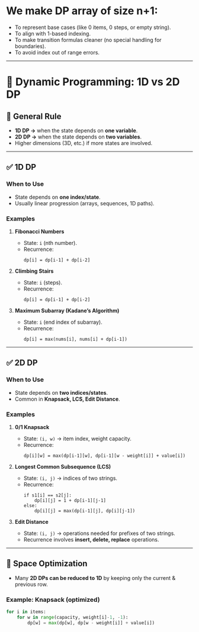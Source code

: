 # We make DP array of size n+1:

- To represent base cases (like 0 items, 0 steps, or empty string).
- To align with 1-based indexing.
- To make transition formulas cleaner (no special handling for boundaries).
- To avoid index out of range errors.

---
# 📘 Dynamic Programming: 1D vs 2D DP

## 🔹 General Rule
- **1D DP →** when the state depends on **one variable**.  
- **2D DP →** when the state depends on **two variables**.  
- Higher dimensions (3D, etc.) if more states are involved.  

---

## ✅ 1D DP
### When to Use
- State depends on **one index/state**.  
- Usually linear progression (arrays, sequences, 1D paths).  

### Examples
1. **Fibonacci Numbers**  
   - State: `i` (nth number).  
   - Recurrence:  
     ``` 
     dp[i] = dp[i-1] + dp[i-2]
     ```

2. **Climbing Stairs**  
   - State: `i` (steps).  
   - Recurrence:  
     ``` 
     dp[i] = dp[i-1] + dp[i-2]
     ```

3. **Maximum Subarray (Kadane’s Algorithm)**  
   - State: `i` (end index of subarray).  
   - Recurrence:  
     ``` 
     dp[i] = max(nums[i], nums[i] + dp[i-1])
     ```

---

## ✅ 2D DP
### When to Use
- State depends on **two indices/states**.  
- Common in **Knapsack, LCS, Edit Distance**.  

### Examples
1. **0/1 Knapsack**  
   - State: `(i, w)` → item index, weight capacity.  
   - Recurrence:  
     ``` 
     dp[i][w] = max(dp[i-1][w], dp[i-1][w - weight[i]] + value[i])
     ```

2. **Longest Common Subsequence (LCS)**  
   - State: `(i, j)` → indices of two strings.  
   - Recurrence:  
     ```
     if s1[i] == s2[j]:
         dp[i][j] = 1 + dp[i-1][j-1]
     else:
         dp[i][j] = max(dp[i-1][j], dp[i][j-1])
     ```

3. **Edit Distance**  
   - State: `(i, j)` → operations needed for prefixes of two strings.  
   - Recurrence involves **insert, delete, replace** operations.  

---

## 🔹 Space Optimization
- Many **2D DPs can be reduced to 1D** by keeping only the current & previous row.  

### Example: Knapsack (optimized)  
```python
for i in items:
    for w in range(capacity, weight[i]-1, -1):
        dp[w] = max(dp[w], dp[w - weight[i]] + value[i])
